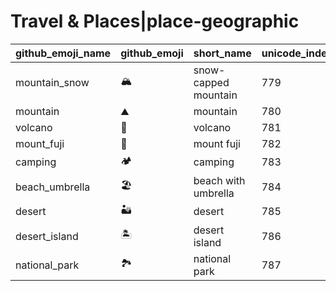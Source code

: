 # Travel & Places|place-geographic

|github_emoji_name|github_emoji|short_name|unicode_index|
|---|---|---|---|
|mountain_snow|:mountain_snow:|snow-capped mountain|779|
|mountain|:mountain:|mountain|780|
|volcano|:volcano:|volcano|781|
|mount_fuji|:mount_fuji:|mount fuji|782|
|camping|:camping:|camping|783|
|beach_umbrella|:beach_umbrella:|beach with umbrella|784|
|desert|:desert:|desert|785|
|desert_island|:desert_island:|desert island|786|
|national_park|:national_park:|national park|787|
